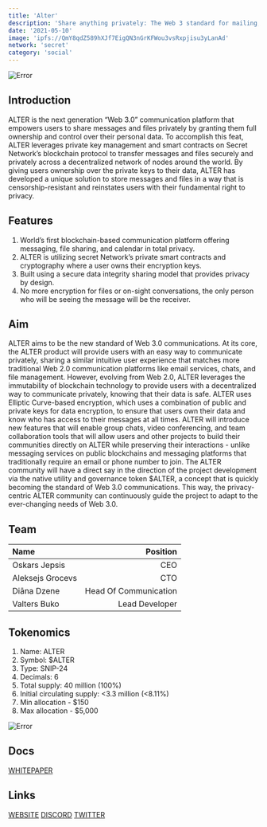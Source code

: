 ```yaml
---
title: 'Alter'
description: 'Share anything privately: The Web 3 standard for mailing, messaging, and file sharing that is built on SecretNetwork smart contract and cryptography'
date: '2021-05-10'
image: 'ipfs://QmY8qdZ589hXJf7EigQN3nGrKFWou3vsRxpjisu3yLanAd'
network: 'secret'
category: 'social'
---
```


![Error](ipfs://QmVGJwaXUkib8n8WfHSeAm4mYtMoA66rs8KM9WSjnBXeju)

## Introduction

ALTER is the next generation “Web 3.0” communication platform that empowers users to share messages and files privately by granting them full ownership and control over their personal data. To accomplish this feat, ALTER leverages private key management and smart contracts on Secret Network’s blockchain protocol to transfer messages and files securely and privately across a decentralized network of nodes around the world. By giving users ownership over the private keys to their data, ALTER has developed a unique solution to store messages and files in a way that is censorship-resistant and reinstates users with their fundamental right to privacy.

## Features

1. World’s first blockchain-based communication platform offering messaging, file sharing, and calendar in total privacy.
2. ALTER is utilizing secret Network’s private smart contracts and cryptography where a user owns their encryption keys.
3. Built using a secure data integrity sharing model that provides privacy by design.
4. No more encryption for files or on-sight conversations, the only person who will be seeing the message will be the receiver.

## Aim

ALTER aims to be the new standard of Web 3.0 communications. At its core, the ALTER product will provide users with an easy way to communicate privately, sharing a similar intuitive user experience that matches more traditional Web 2.0 communication platforms like email services, chats, and file management. However, evolving from Web 2.0, ALTER leverages the immutability of blockchain technology to provide users with a decentralized way to communicate privately, knowing that their data is safe. ALTER uses Elliptic Curve-based encryption, which uses a combination of public and private keys for data encryption, to ensure that users own their data and know who has access to their messages at all times. ALTER will introduce new features that will enable group chats, video conferencing, and team collaboration tools that will allow users and other projects to build their communities directly on ALTER while preserving their interactions - unlike messaging services on public blockchains and messaging platforms that traditionally require an email or phone number to join. The ALTER community will have a direct say in the direction of the project development via the native utility and governance token $ALTER, a concept that is quickly becoming the standard of Web 3.0 communications. This way, the privacy-centric ALTER community can continuously guide the project to adapt to the ever-changing needs of Web 3.0.


## Team

| Name  |  Position |
|:---|---:|
|Oskars Jepsis| CEO |
|Aleksejs Grocevs| CTO |
|Diāna Dzene| Head Of Communication |
|Valters Buko|Lead Developer |

## Tokenomics

1. Name: ALTER
2. Symbol: $ALTER
3. Type: SNIP-24
4. Decimals: 6
5. Total supply: 40 million (100%)
6. Initial circulating supply: <3.3 million (<8.11%)
7. Min allocation - $150
8. Max allocation - $5,000

![Error](ipfs://QmQKCrFYEyTWu43SGKPT7c9HB8vvk7RK7TpWeXUQL2sqn8)

## Docs

[WHITEPAPER](ipfs://QmTNAeMX3KDJpip7cKfu6fVyzU3VGRfsyfeMgkhh5yarJm)

## Links

[WEBSITE](https://altermail.live/)
[DISCORD](https://discord.gg/NsV7JWn29Q)
[TWITTER](https://twitter.com/AlterDapp)
